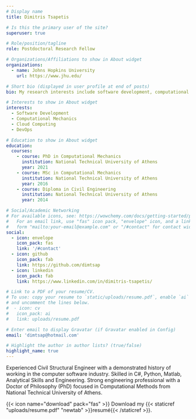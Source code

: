 ```yaml
---
# Display name
title: Dimitris Tsapetis

# Is this the primary user of the site?
superuser: true

# Role/position/tagline
role: Postdoctoral Research Fellow

# Organizations/Affiliations to show in About widget
organizations:
  - name: Johns Hopkins University
    url: https://www.jhu.edu/

# Short bio (displayed in user profile at end of posts)
bio: My research interests include software development, computational mechanics and cloud computing.

# Interests to show in About widget
interests:
  - Software Development
  - Computational Mechanics
  - Cloud Computing
  - DevOps

# Education to show in About widget
education:
  courses:
    - course: PhD in Computational Mechanics
      institution: National Technical University of Athens
      year: 2021
    - course: MSc in Computational Mechanics
      institution: National Technical University of Athens
      year: 2016
    - course: Diploma in Civil Engineering
      institution: National Technical University of Athens
      year: 2014

# Social/Academic Networking
# For available icons, see: https://wowchemy.com/docs/getting-started/page-builder/#icons
#   For an email link, use "fas" icon pack, "envelope" icon, and a link in the
#   form "mailto:your-email@example.com" or "/#contact" for contact widget.
social:
  - icon: envelope
    icon_pack: fas
    link: '/#contact'
  - icon: github
    icon_pack: fab
    link: https://github.com/dimtsap
  - icon: linkedin
    icon_pack: fab
    link: https://www.linkedin.com/in/dimitris-tsapetis/

# Link to a PDF of your resume/CV.
# To use: copy your resume to `static/uploads/resume.pdf`, enable `ai` icons in `params.toml`,
# and uncomment the lines below.
#  - icon: cv
#   icon_pack: ai
#   link: uploads/resume.pdf

# Enter email to display Gravatar (if Gravatar enabled in Config)
email: 'dimtsap@hotmail.com'

# Highlight the author in author lists? (true/false)
highlight_name: true
---
```


Experienced Civil Structural Engineer with a demonstrated history of working in the computer software industry. Skilled in C#, Python, Matlab, Analytical Skills and Engineering. Strong engineering professional with a Doctor of Philosophy (PhD) focused in Computational Methods from National Technical University of Athens.

{{< icon name="download" pack="fas" >}} Download my {{< staticref "uploads/resume.pdf" "newtab" >}}resumé{{< /staticref >}}.
